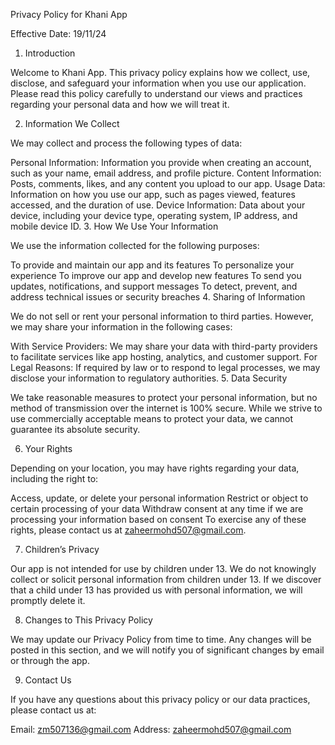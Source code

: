 Privacy Policy for Khani App

Effective Date: 19/11/24

1. Introduction

Welcome to Khani App. This privacy policy explains how we collect, use, disclose, and safeguard your information when you use our application. Please read this policy carefully to understand our views and practices regarding your personal data and how we will treat it.

2. Information We Collect

We may collect and process the following types of data:

Personal Information: Information you provide when creating an account, such as your name, email address, and profile picture.
Content Information: Posts, comments, likes, and any content you upload to our app.
Usage Data: Information on how you use our app, such as pages viewed, features accessed, and the duration of use.
Device Information: Data about your device, including your device type, operating system, IP address, and mobile device ID.
3. How We Use Your Information

We use the information collected for the following purposes:

To provide and maintain our app and its features
To personalize your experience
To improve our app and develop new features
To send you updates, notifications, and support messages
To detect, prevent, and address technical issues or security breaches
4. Sharing of Information

We do not sell or rent your personal information to third parties. However, we may share your information in the following cases:

With Service Providers: We may share your data with third-party providers to facilitate services like app hosting, analytics, and customer support.
For Legal Reasons: If required by law or to respond to legal processes, we may disclose your information to regulatory authorities.
5. Data Security

We take reasonable measures to protect your personal information, but no method of transmission over the internet is 100% secure. While we strive to use commercially acceptable means to protect your data, we cannot guarantee its absolute security.

6. Your Rights

Depending on your location, you may have rights regarding your data, including the right to:

Access, update, or delete your personal information
Restrict or object to certain processing of your data
Withdraw consent at any time if we are processing your information based on consent
To exercise any of these rights, please contact us at zaheermohd507@gmail.com.

7. Children’s Privacy

Our app is not intended for use by children under 13. We do not knowingly collect or solicit personal information from children under 13. If we discover that a child under 13 has provided us with personal information, we will promptly delete it.

8. Changes to This Privacy Policy

We may update our Privacy Policy from time to time. Any changes will be posted in this section, and we will notify you of significant changes by email or through the app.

9. Contact Us

If you have any questions about this privacy policy or our data practices, please contact us at:

Email: zm507136@gmail.com
Address: zaheermohd507@gmail.com
